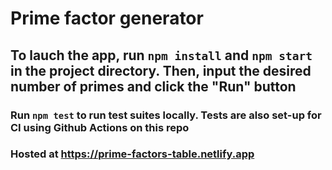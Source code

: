 # Prime factor generator

## To lauch the app, run `npm install` and `npm start` in the project directory. Then, input the desired number of primes and click the "Run" button

### Run `npm test` to run test suites locally. Tests are also set-up for CI using Github Actions on this repo

### Hosted at https://prime-factors-table.netlify.app
